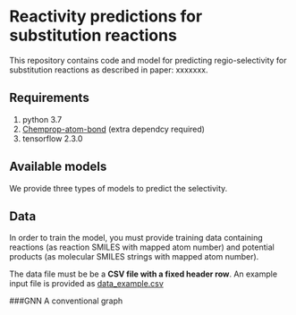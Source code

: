 # Reactivity predictions for substitution reactions

This repository contains code and model for predicting regio-selectivity for substitution reactions as described in 
paper: xxxxxxx.

## Requirements

1. python 3.7
2. [Chemprop-atom-bond](https://github.com/yanfeiguan/chemprop-atom-bond) (extra dependcy required)
3. tensorflow 2.3.0

## Available models

We provide three types of models to predict the selectivity.

## Data

In order to train the model, you must provide training data containing reactions (as reaction SMILES with mapped atom number) and 
potential products (as molecular SMILES strings with mapped atom number). 

The data file must be be a **CSV file with a fixed header row**. An example input file is provided as [data_example.csv](./data_example.csv)


###GNN
A conventional graph 